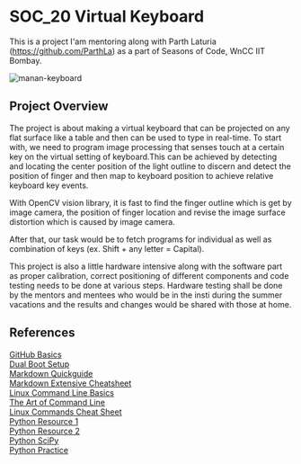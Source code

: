 # SOC_20 Virtual Keyboard


This is a project I'am mentoring along with Parth Laturia (https://github.com/ParthLa) as a part of Seasons of Code, WnCC IIT Bombay.

![manan-keyboard](https://user-images.githubusercontent.com/62146744/77977952-75282600-731e-11ea-8af9-4ec8a559eff3.jpeg)


## Project Overview

The project is about making a virtual keyboard that can be projected on any flat surface like a table and then can be used to type in real-time. To start with, we need to program image processing that senses touch at a certain key on the virtual setting of keyboard.This can be achieved by detecting and locating the center position of the light outline to discern and detect the position of finger and then map to keyboard position to achieve relative keyboard key events.

With OpenCV vision library, it is fast to find the finger outline which is get by image camera, the position of finger location and revise the image surface distortion which is caused by image camera.

After that, our task would be to fetch programs for individual as well as combination of keys (ex. Shift + any letter = Capital).

This project is also a little hardware intensive along with the software part as proper calibration, correct positioning of different components and code testing needs to be done at various steps. Hardware testing shall be done by the mentors and mentees who would be in the insti during the summer vacations and the results and changes would be shared with those at home.

## References

[GitHub Basics](https://guides.github.com/activities/hello-world/)<br>
[Dual Boot Setup](https://www.youtube.com/watch?v=u5QyjHIYwTQ)<br>
[Markdown Quickguide](https://www.youtube.com/watch?v=bpdvNwvEeSE)<br>
[Markdown Extensive Cheatsheet](https://github.com/adam-p/markdown-here/wiki/Markdown-Cheatsheet)<br>
[Linux Command Line Basics](https://github.com/learnbyexample/Linux_command_line)<br>
[The Art of Command Line](https://github.com/jlevy/the-art-of-command-line)<br>
[Linux Commands Cheat Sheet](https://github.com/iamshm/Linux-Unix-Commands/blob/master/Commands.md)<br>
[Python Resource 1](https://docs.python.org/3/tutorial/)<br>
[Python Resource 2](https://www.learnpython.org/)<br>
[Python SciPy](https://scipy-lectures.org/)<br>
[Python Practice](https://www.hackerrank.com/domains/python)















